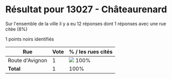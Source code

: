 # Résultat pour 13027 - Châteaurenard

Sur l'ensemble de la ville il y a eu 12 réponses dont 1 réponses avec une rue citée (8%)

1 points noirs identifiés

| Rue | Vote | % / les rues cités|
|-----|------|-------------------|
| Route d'Avignon | 1 | <img src="../../img/bar_100.gif" />&nbsp;100%|
| **Total** | 1 | 100%|
